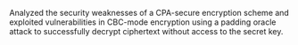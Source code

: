 
Analyzed the security weaknesses of a CPA-secure encryption scheme and exploited vulnerabilities in CBC-mode encryption using a padding oracle attack to successfully decrypt ciphertext without access to the secret key.
